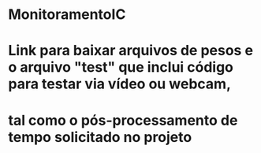 # MonitoramentoIC
# Link para baixar arquivos de pesos e o arquivo "test" que inclui código para testar via vídeo ou webcam,
# tal como o pós-processamento de tempo solicitado no projeto
